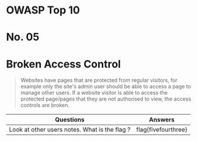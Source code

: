 # OWASP Top 10
# No. 05
# Broken Access Control


> Websites have pages that are protected from regular visitors, for example only the site's admin user should be able to access a page to manage other users. If a website visitor is able to access the protected page/pages that they are not authorised to view, the access controls are broken.



| Questions | Answers |
|-----------|---------|
| Look at other users notes. What is the flag ? | flag{fivefourthree} |
